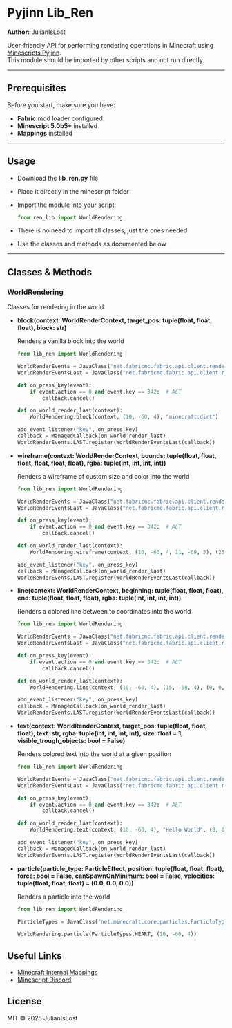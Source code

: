 # Pyjinn Lib_Ren

**Author:** JulianIsLost

User-friendly API for performing rendering operations in Minecraft using [Minescripts Pyjinn](https://minescript.net/pyjinn/).  
This module should be imported by other scripts and not run directly.

---

## Prerequisites

Before you start, make sure you have:

- **Fabric** mod loader configured
- **Minescript 5.0b5+** installed
- **Mappings** installed

---

## Usage

- Download the **lib_ren.py** file
- Place it directly in the minescript folder
- Import the module into your script:
  
  ```python
  from ren_lib import WorldRendering
  ```
- There is no need to import all classes, just the ones needed
- Use the classes and methods as documented below

---

## Classes & Methods

###  WorldRendering

Classes for rendering in the world

- **block(context: WorldRenderContext, target_pos: tuple(float, float, float), block: str)**
  
  Renders a vanilla block into the world

  ```python
  from lib_ren import WorldRendering

  WorldRenderEvents = JavaClass("net.fabricmc.fabric.api.client.rendering.v1.WorldRenderEvents") # type: ignore
  WorldRenderEventsLast = JavaClass("net.fabricmc.fabric.api.client.rendering.v1.WorldRenderEvents$Last") # type: ignore

  def on_press_key(event):
      if event.action == 0 and event.key == 342:  # ALT
          callback.cancel()

  def on_world_render_last(context):
      WorldRendering.block(context, (10, -60, 4), "minecraft:dirt")

  add_event_listener("key", on_press_key)
  callback = ManagedCallback(on_world_render_last)
  WorldRenderEvents.LAST.register(WorldRenderEventsLast(callback))
  ```

  
- **wireframe(context: WorldRenderContext, bounds: tuple(float, float, float, float, float, float), rgba: tuple(int, int, int, int))**
  
  Renders a wireframe of custom size and color into the world

  ```python
  from lib_ren import WorldRendering

  WorldRenderEvents = JavaClass("net.fabricmc.fabric.api.client.rendering.v1.WorldRenderEvents") # type: ignore
  WorldRenderEventsLast = JavaClass("net.fabricmc.fabric.api.client.rendering.v1.WorldRenderEvents$Last") # type: ignore

  def on_press_key(event):
      if event.action == 0 and event.key == 342:  # ALT
          callback.cancel()

  def on_world_render_last(context):
      WorldRendering.wireframe(context, (10, -60, 4, 11, -69, 5), (255, 0, 0, 255))

  add_event_listener("key", on_press_key)
  callback = ManagedCallback(on_world_render_last)
  WorldRenderEvents.LAST.register(WorldRenderEventsLast(callback))
  ```
  
- **line(context: WorldRenderContext, beginning: tuple(float, float, float), end: tuple(float, float, float), rgba: tuple(int, int, int, int))**
  
  Renders a colored line between to coordinates into the world

  ```python
  from lib_ren import WorldRendering

  WorldRenderEvents = JavaClass("net.fabricmc.fabric.api.client.rendering.v1.WorldRenderEvents") # type: ignore
  WorldRenderEventsLast = JavaClass("net.fabricmc.fabric.api.client.rendering.v1.WorldRenderEvents$Last") # type: ignore

  def on_press_key(event):
      if event.action == 0 and event.key == 342:  # ALT
          callback.cancel()

  def on_world_render_last(context):
      WorldRendering.line(context, (10, -60, 4), (15, -58, 4), (0, 0, 0, 255))

  add_event_listener("key", on_press_key)
  callback = ManagedCallback(on_world_render_last)
  WorldRenderEvents.LAST.register(WorldRenderEventsLast(callback))
  ```

- **text(context: WorldRenderContext, target_pos: tuple(float, float, float), text: str, rgba: tuple(int, int, int, int), size: float = 1, visible_trough_objects: bool = False)**
  
  Renders colored text into the world at a given position

  ```python
  from lib_ren import WorldRendering

  WorldRenderEvents = JavaClass("net.fabricmc.fabric.api.client.rendering.v1.WorldRenderEvents") # type: ignore
  WorldRenderEventsLast = JavaClass("net.fabricmc.fabric.api.client.rendering.v1.WorldRenderEvents$Last") # type: ignore

  def on_press_key(event):
      if event.action == 0 and event.key == 342:  # ALT
          callback.cancel()

  def on_world_render_last(context):
      WorldRendering.text(context, (10, -60, 4), "Hello World", (0, 0, 0, 255))

  add_event_listener("key", on_press_key)
  callback = ManagedCallback(on_world_render_last)
  WorldRenderEvents.LAST.register(WorldRenderEventsLast(callback))
  ```

- **particle(particle_type: ParticleEffect, position: tuple(float, float, float), force: bool = False, canSpawnOnMinimum: bool = False, velocities: tuple(float, float, float) = (0.0, 0.0, 0.0))**
  
  Renders a particle into the world

  ```python
  from lib_ren import WorldRendering

  ParticleTypes = JavaClass("net.minecraft.core.particles.ParticleTypes") # type: ignore

  WorldRendering.particle(ParticleTypes.HEART, (10, -60, 4))
  ```

## Useful Links

- [Minecraft Internal Mappings](https://mappings.dev) 
- [Minescript Discord](https://discord.gg/NjcyvrHTze)

## License

MIT © 2025 JulianIsLost
